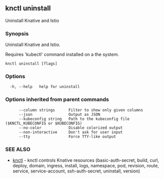 ## knctl uninstall

Uninstall Knative and Istio

### Synopsis

Uninstall Knative and Istio. 

Requires 'kubectl' command installed on a the system.

```
knctl uninstall [flags]
```

### Options

```
  -h, --help   help for uninstall
```

### Options inherited from parent commands

```
      --column strings      Filter to show only given columns
      --json                Output as JSON
      --kubeconfig string   Path to the kubeconfig file ($KNCTL_KUBECONFIG or $KUBECONFIG)
      --no-color            Disable colorized output
      --non-interactive     Don't ask for user input
      --tty                 Force TTY-like output
```

### SEE ALSO

* [knctl](knctl.md)	 - knctl controls Knative resources (basic-auth-secret, build, curl, deploy, domain, ingress, install, logs, namespace, pod, revision, route, service, service-account, ssh-auth-secret, uninstall, version)

